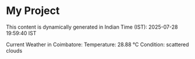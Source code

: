 # My Project

This content is dynamically generated in Indian Time (IST): 2025-07-28 19:59:40 IST


Current Weather in Coimbatore:
Temperature: 28.88 °C
Condition: scattered clouds
